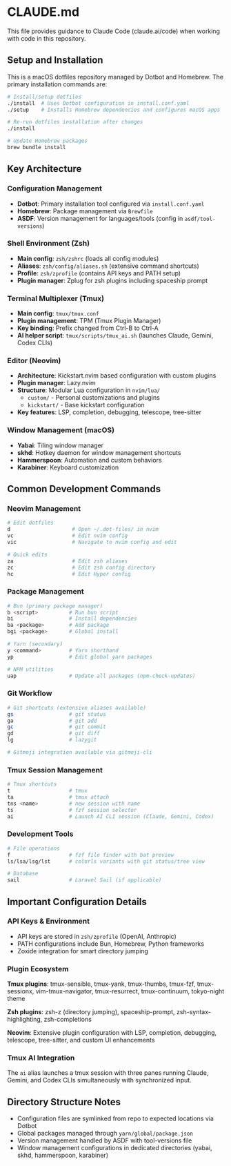 # CLAUDE.md

This file provides guidance to Claude Code (claude.ai/code) when working with code in this repository.

## Setup and Installation

This is a macOS dotfiles repository managed by Dotbot and Homebrew. The primary installation commands are:

```bash
# Install/setup dotfiles
./install  # Uses Dotbot configuration in install.conf.yaml
./setup    # Installs Homebrew dependencies and configures macOS apps

# Re-run dotfiles installation after changes
./install

# Update Homebrew packages  
brew bundle install
```

## Key Architecture

### Configuration Management
- **Dotbot**: Primary installation tool configured via `install.conf.yaml`
- **Homebrew**: Package management via `Brewfile` 
- **ASDF**: Version management for languages/tools (config in `asdf/tool-versions`)

### Shell Environment (Zsh)
- **Main config**: `zsh/zshrc` (loads all config modules)
- **Aliases**: `zsh/config/aliases.sh` (extensive command shortcuts)
- **Profile**: `zsh/zprofile` (contains API keys and PATH setup)
- **Plugin manager**: Zplug for zsh plugins including spaceship prompt

### Terminal Multiplexer (Tmux)
- **Main config**: `tmux/tmux.conf`
- **Plugin management**: TPM (Tmux Plugin Manager)
- **Key binding**: Prefix changed from Ctrl-B to Ctrl-A
- **AI helper script**: `tmux/scripts/tmux_ai.sh` (launches Claude, Gemini, Codex CLIs)

### Editor (Neovim)
- **Architecture**: Kickstart.nvim based configuration with custom plugins
- **Plugin manager**: Lazy.nvim
- **Structure**: Modular Lua configuration in `nvim/lua/`
  - `custom/` - Personal customizations and plugins
  - `kickstart/` - Base kickstart configuration
- **Key features**: LSP, completion, debugging, telescope, tree-sitter

### Window Management (macOS)
- **Yabai**: Tiling window manager  
- **skhd**: Hotkey daemon for window management shortcuts
- **Hammerspoon**: Automation and custom behaviors
- **Karabiner**: Keyboard customization

## Common Development Commands

### Neovim Management
```bash
# Edit dotfiles
d                    # Open ~/.dot-files/ in nvim
vc                   # Edit nvim config
vic                  # Navigate to nvim config and edit

# Quick edits
za                   # Edit zsh aliases
zc                   # Edit zsh config directory
hc                   # Edit Hyper config
```

### Package Management
```bash
# Bun (primary package manager)
b <script>          # Run bun script
bi                  # Install dependencies
ba <package>        # Add package
bgi <package>       # Global install

# Yarn (secondary)
y <command>         # Yarn shorthand
yp                  # Edit global yarn packages

# NPM utilities
uap                 # Update all packages (npm-check-updates)
```

### Git Workflow
```bash
# Git shortcuts (extensive aliases available)
gs                  # git status
ga                  # git add
gc                  # git commit
gd                  # git diff
lg                  # lazygit

# Gitmoji integration available via gitmoji-cli
```

### Tmux Session Management
```bash
# Tmux shortcuts
t                   # tmux
ta                  # tmux attach
tns <name>          # new session with name
ts                  # fzf session selector
ai                  # Launch AI CLI session (Claude, Gemini, Codex)
```

### Development Tools
```bash
# File operations
f                   # fzf file finder with bat preview
ls/lsa/lsg/lst      # colorls variants with git status/tree view

# Database
sail                # Laravel Sail (if applicable)
```

## Important Configuration Details

### API Keys & Environment
- API keys are stored in `zsh/zprofile` (OpenAI, Anthropic)
- PATH configurations include Bun, Homebrew, Python frameworks
- Zoxide integration for smart directory jumping

### Plugin Ecosystem
**Tmux plugins**: tmux-sensible, tmux-yank, tmux-thumbs, tmux-fzf, tmux-sessionx, vim-tmux-navigator, tmux-resurrect, tmux-continuum, tokyo-night theme

**Zsh plugins**: zsh-z (directory jumping), spaceship-prompt, zsh-syntax-highlighting, zsh-completions

**Neovim**: Extensive plugin configuration with LSP, completion, debugging, telescope, tree-sitter, and custom UI enhancements

### Tmux AI Integration
The `ai` alias launches a tmux session with three panes running Claude, Gemini, and Codex CLIs simultaneously with synchronized input.

## Directory Structure Notes
- Configuration files are symlinked from repo to expected locations via Dotbot
- Global packages managed through `yarn/global/package.json`
- Version management handled by ASDF with tool-versions file
- Window management configurations in dedicated directories (yabai, skhd, hammerspoon, karabiner)